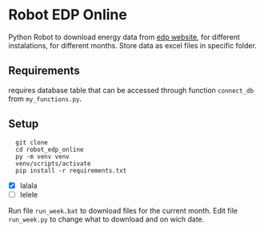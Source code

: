 # Robot EDP Online
Python Robot to download energy data from [edp website](https://online.edpdistribuicao.pt/login), for different instalations, for different months. Store data as excel files in specific folder.


## Requirements
requires database table that can be accessed through function ```connect_db``` from ```my_functions.py```.

## Setup
  ```
    git clone
    cd robot_edp_online
    py -m venv venv
    venv/scripts/activate
    pip install -r requirements.txt
  ```
  
  - [x] lalala
  - [ ] lelele
  
  Run file ```run_week.bat``` to download files for the current month.
  Edit file ```run_week.py``` to change what to download and on wich date.

